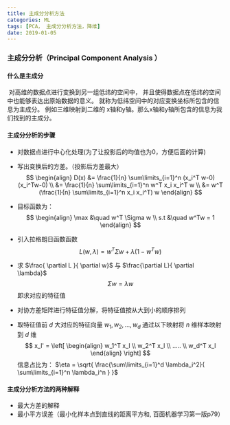 ```yaml
---
title: 主成分分析方法
categories: ML
tags: [PCA， 主成分分析方法，降维]
date: 2019-01-05
---
```


### 主成分分析（Principal Component Analysis ）

#### 什么是主成分

​	对高维的数据点进行变换到另一组低纬的空间中， 并且使得数据点在低纬的空间中也能够表达出原始数据的意义。 就称为低纬空间中的对应变换坐标所包含的信息为主成分。 例如三维映射到二维的 x轴和y轴。那么x轴和y轴所包含的信息为我们找到的主成分。



#### 主成分分析的步骤

- 对数据点进行中心化处理(为了让投影后的均值也为0，方便后面的计算)

- 写出变换后的方差。（投影后方差最大）
  $$
  \begin{align}
  D(x) &= \frac{1}{n} \sum\limits_{i=1}^n (x_i^T w-0)(x_i^Tw-0) \\
  &= \frac{1}{n} \sum\limits_{i=1}^n w^T x_i x_i^T w \\
  &= w^T (\frac{1}{n} \sum\limits_{i=1}^n x_i x_i^T) w
  \end{align}
  $$

- 目标函数为：
  $$
  \begin{align}
  \max &\quad w^T \Sigma w \\
  s.t &\quad w^Tw = 1
  \end{align}
  $$
  

- 引入拉格朗日函数函数
  $$
  L(w, \lambda) = w^T \Sigma w + \lambda (1-w^Tw)
  $$

- 求 $\frac{ \partial L }{ \partial w}$ 与 $\frac{\partial L}{ \partial \lambda}$ 
  $$
  \Sigma w = \lambda w
  $$
  即求对应的特征值

- 对协方差矩阵进行特征值分解，将特征值按从大到小的顺序排列

- 取特征值前 $d$ 大对应的特征向量 $w_1, w_2, ..., w_d$ 通过以下映射将 $n$ 维样本映射到 $d$ 维
  $$
  x_l' = 
  \left[
  \begin{align}
  w_1^T x_l \\
  w_2^T x_l \\
  ..... \\
  w_d^T x_l
  \end{align}
  \right]
  $$
  信息占比为： $\eta = \sqrt{ \frac{\sum\limits_{i=1}^d \lambda_i^2}{ \sum\limits_{i=1}^n \lambda_i^n } }$

#### 主成分分析方法的两种解释

-  最大方差的解释
- 最小平方误差（最小化样本点到直线的距离平方和, 百面机器学习第一版p79）